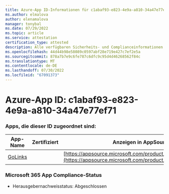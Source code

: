 ```yaml
---
title: Azure-App ID-Informationen für c1abaf93-e823-4e9a-a810-34a47e77ef71
ms.author: elmalova
author: elenamalova
manager: tonybal
ms.date: 07/29/2022
ms.topic: article
ms.service: attestation
certification_type: attested
description: Alle verfügbaren Sicherheits- und Complianceinformationen für c1abaf93-e823-4e9a-a810-34a47e77ef71.
ms.openlocfilehash: 44d44b98e58089c0597abf28e719e427c7ef2e5a
ms.sourcegitcommit: 878a7b7e9c6fe787c6dfc9c95d4d46268562f84c
ms.translationtype: MT
ms.contentlocale: de-DE
ms.lasthandoff: 07/30/2022
ms.locfileid: "67091373"
---
```

# <a name="azure-app-id-c1abaf93-e823-4e9a-a810-34a47e77ef71"></a>Azure-App ID: c1abaf93-e823-4e9a-a810-34a47e77ef71


### <a name="apps-associated-with-this-id"></a>Apps, die dieser ID zugeordnet sind:
| **App-Name** | **Zertifiziert** | **Anzeigen in AppSource** |
|--------------|---------------|-----------------------|
| [GoLinks](../forward/WA200003853.md) |  | [https://appsource.microsoft.com/product/office/WA200003853](https://appsource.microsoft.com/product/office/WA200003853) |

### <a name="microsoft-365-app-compliance-status"></a>Microsoft 365 App Compliance-Status
- Herausgebernachweisstatus: Abgeschlossen
